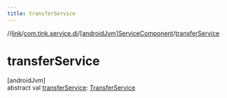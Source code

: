 ```yaml
---
title: transferService
---
```

//[link](../../../index.html)/[com.tink.service.di](../index.html)/[[androidJvm]ServiceComponent](index.html)/[transferService](transfer-service.html)



# transferService



[androidJvm]\
abstract val [transferService](transfer-service.html): [TransferService](../../com.tink.service.transfer/[android-jvm]-transfer-service/index.html)




